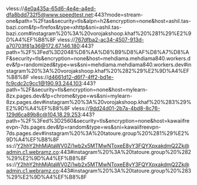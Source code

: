 vless://4e0a435a-65d6-4e4e-a4ed-dfa8bdd732f5@www.speedtest.net:443?mode=stream-one&path=%2Ftas&security=tls&alpn=h2&encryption=none&host=ashil.tas-bazi.com&fp=firefox&type=xhttp&sni=ashil.tas-bazi.com#instagram%20%3A%20vorojakshoop.khaf%20%281%29%E2%9D%A4%EF%B8%8F
vless://767dfba2-ac34-4507-913d-a70703f81a36@172.67.146.180:443?path=%2F%3Fed%3D2048%D8%AA%D8%B9%D8%AF%D8%A7%D8%AF&security=tls&encryption=none&host=mehdiama.mehdiama840.workers.dev&fp=randomized&type=ws&sni=mehdiama.mehdiama840.workers.dev#instagram%20%3A%20vorojakshoop.khaf%20%282%29%E2%9D%A4%EF%B8%8F
vless://d4661d12-d6f7-4ff2-bd1e-fc9cdc2c9cc1@190.93.244.103:443?path=%2F&security=tls&encryption=none&host=mylearn-8zx.pages.dev&fp=chrome&type=ws&sni=mylearn-8zx.pages.dev#instagram%20%3A%20vorojakshoop.khaf%20%283%29%E2%9D%A4%EF%B8%8F
vless://9dd24d01-2b7a-4bd8-8c76-129d6ca89b8c@104.18.29.253:443?path=%2F%3Fed%3D2560&security=tls&encryption=none&host=kawaiifreevpn-7ds.pages.dev&fp=random&type=ws&sni=kawaiifreevpn-7ds.pages.dev#instagram%20%3A%20tatoure.group%20%281%29%E2%9D%A4%EF%B8%8F
ss://Y2hhY2hhMjAtaWV0Zi1wb2x5MTMwNToxeE8yY3FQYXpxakdmQ2Zk@admin.c1.webramz.co:443#instagram%20%3A%20tatoure.group%20%282%29%E2%9D%A4%EF%B8%8F
ss://Y2hhY2hhMjAtaWV0Zi1wb2x5MTMwNToxeE8yY3FQYXpxakdmQ2Zk@admin.c1.webramz.co:443#instagram%20%3A%20tatoure.group%20%283%29%E2%9D%A4%EF%B8%8F
